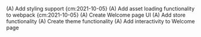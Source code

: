 (A) Add styling support {cm:2021-10-05}
(A) Add asset loading functionality to webpack {cm:2021-10-05}
(A) Create Welcome page UI
(A) Add store functionality
(A) Create theme functionality
(A) Add interactivity to Welcome page
